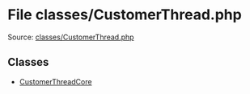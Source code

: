 File classes/CustomerThread.php
=========

Source: [classes/CustomerThread.php](https://github.com/PrestaShop/PrestaShop/blob/1.6.0.1/classes/CustomerThread.php)


Classes
-------

* [CustomerThreadCore](class.CustomerThreadCore.md)

